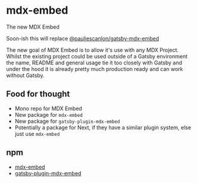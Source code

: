 # mdx-embed

The new MDX Embed

Soon-ish this will replace [@pauliescanlon/gatsby-mdx-embed](https://github.com/PaulieScanlon/gatsby-mdx-embed)

The new goal of MDX Embed is to allow it's use with any MDX Project. Whilst the existing project could be used outside of a Gatsby environment the name, README and general usage tie it too closely with Gatsby and under the hood it is already pretty much production ready and can work without Gatsby.

## Food for thought

- Mono repo for MDX Embed
- New package for `mdx-embed`
- New package for `gatsby-plugin-mdx-embed`
- Potentially a package for Next, if they have a similar plugin system, else just use `mdx-embed`

## npm

- [mdx-embed](https://www.npmjs.com/package/mdx-embed)
- [gatsby-plugin-mdx-embed](https://www.npmjs.com/package/gatsby-plugin-mdx-embed)
